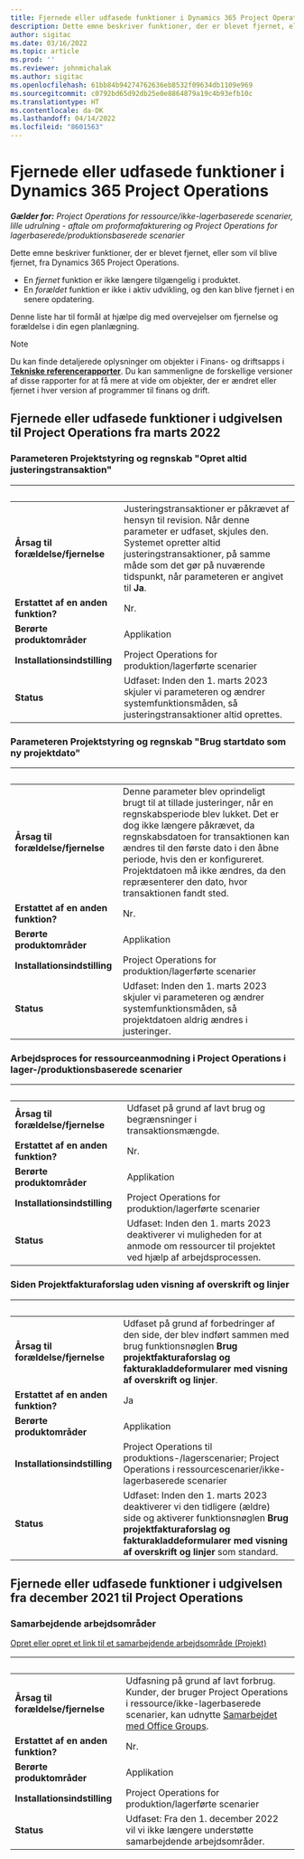 ```yaml
---
title: Fjernede eller udfasede funktioner i Dynamics 365 Project Operations
description: Dette emne beskriver funktioner, der er blevet fjernet, eller som vil blive fjernet, fra Dynamics 365 Project Operations.
author: sigitac
ms.date: 03/16/2022
ms.topic: article
ms.prod: ''
ms.reviewer: johnmichalak
ms.author: sigitac
ms.openlocfilehash: 61bb84b94274762636eb8532f09634db1109e969
ms.sourcegitcommit: c0792bd65d92db25e0e8864879a19c4b93efb10c
ms.translationtype: HT
ms.contentlocale: da-DK
ms.lasthandoff: 04/14/2022
ms.locfileid: "8601563"
---
```

# <a name="removed-or-deprecated-features-in-dynamics-365-project-operations"></a>Fjernede eller udfasede funktioner i Dynamics 365 Project Operations

_**Gælder for:** Project Operations for ressource/ikke-lagerbaserede scenarier, lille udrulning - aftale om proformafakturering og Project Operations for lagerbaserede/produktionsbaserede scenarier_

Dette emne beskriver funktioner, der er blevet fjernet, eller som vil blive fjernet, fra Dynamics 365 Project Operations.

- En *fjernet* funktion er ikke længere tilgængelig i produktet.
- En *forældet* funktion er ikke i aktiv udvikling, og den kan blive fjernet i en senere opdatering.

Denne liste har til formål at hjælpe dig med overvejelser om fjernelse og forældelse i din egen planlægning.

> [!NOTE]
> Du kan finde detaljerede oplysninger om objekter i Finans- og driftsapps i [**Tekniske referencerapporter**](/dynamics/s-e/global/axtechrefrep_61). Du kan sammenligne de forskellige versioner af disse rapporter for at få mere at vide om objekter, der er ændret eller fjernet i hver version af programmer til finans og drift.

## <a name="features-removed-or-deprecated-in-the-project-operations-march-2022-release"></a>Fjernede eller udfasede funktioner i udgivelsen til Project Operations fra marts 2022

### <a name="project-management-and-accounting-always-create-adjustment-transaction-parameter"></a>Parameteren Projektstyring og regnskab "Opret altid justeringstransaktion"

| &nbsp; | &nbsp; |
|--------|--------|
| **Årsag til forældelse/fjernelse** | Justeringstransaktioner er påkrævet af hensyn til revision. Når denne parameter er udfaset, skjules den. Systemet opretter altid justeringstransaktioner, på samme måde som det gør på nuværende tidspunkt, når parameteren er angivet til **Ja**. |
| **Erstattet af en anden funktion?** | Nr. |
| **Berørte produktområder** | Applikation |
| **Installationsindstilling** | Project Operations for produktion/lagerførte scenarier |
| **Status** | Udfaset: Inden den 1. marts 2023 skjuler vi parameteren og ændrer systemfunktionsmåden, så justeringstransaktioner altid oprettes. |

### <a name="project-management-and-accounting-use-adjustment-date-as-new-project-date-parameter"></a>Parameteren Projektstyring og regnskab "Brug startdato som ny projektdato"

| &nbsp; | &nbsp; |
|--------|--------|
| **Årsag til forældelse/fjernelse** | Denne parameter blev oprindeligt brugt til at tillade justeringer, når en regnskabsperiode blev lukket. Det er dog ikke længere påkrævet, da regnskabsdatoen for transaktionen kan ændres til den første dato i den åbne periode, hvis den er konfigureret. Projektdatoen må ikke ændres, da den repræsenterer den dato, hvor transaktionen fandt sted. |
| **Erstattet af en anden funktion?** | Nr. |
| **Berørte produktområder** | Applikation |
| **Installationsindstilling** | Project Operations for produktion/lagerførte scenarier |
| **Status** | Udfaset: Inden den 1. marts 2023 skjuler vi parameteren og ændrer systemfunktionsmåden, så projektdatoen aldrig ændres i justeringer. |

### <a name="resource-request-workflow-in-project-operations-for-stockedproduction-based-scenarios"></a>Arbejdsproces for ressourceanmodning i Project Operations i lager-/produktionsbaserede scenarier

| &nbsp; | &nbsp; |
|--------|--------|
| **Årsag til forældelse/fjernelse** | Udfaset på grund af lavt brug og begrænsninger i transaktionsmængde. |
| **Erstattet af en anden funktion?** | Nr. |
| **Berørte produktområder** | Applikation |
| **Installationsindstilling** | Project Operations for produktion/lagerførte scenarier |
| **Status** | Udfaset: Inden den 1. marts 2023 deaktiverer vi muligheden for at anmode om ressourcer til projektet ved hjælp af arbejdsprocessen. |

### <a name="project-invoice-proposal-page-without-header-and-lines-views"></a>Siden Projektfakturaforslag uden visning af overskrift og linjer

| &nbsp; | &nbsp; |
|--------|--------|
| **Årsag til forældelse/fjernelse** | Udfaset på grund af forbedringer af den side, der blev indført sammen med brug funktionsnøglen **Brug projektfakturaforslag og fakturakladdeformularer med visning af overskrift og linjer**. |
| **Erstattet af en anden funktion?** | Ja |
| **Berørte produktområder** | Applikation |
| **Installationsindstilling** | Project Operations til produktions-/lagerscenarier; Project Operations i ressourcescenarier/ikke-lagerbaserede scenarier |
| **Status** | Udfaset: Inden den 1. marts 2023 deaktiverer vi den tidligere (ældre) side og aktiverer funktionsnøglen **Brug projektfakturaforslag og fakturakladdeformularer med visning af overskrift og linjer** som standard. |

## <a name="features-removed-or-deprecated-in-the-project-operations-december-2021-release"></a>Fjernede eller udfasede funktioner i udgivelsen fra december 2021 til Project Operations

### <a name="collaboration-workspaces"></a>Samarbejdende arbejdsområder

[Opret eller opret et link til et samarbejdende arbejdsområde (Projekt)](/dynamicsax-2012/appuser-itpro/create-or-link-to-a-collaboration-workspace-project)

| &nbsp; | &nbsp; |
|--------|--------|
| **Årsag til forældelse/fjernelse** | Udfasning på grund af lavt forbrug. Kunder, der bruger Project Operations i ressource/ikke-lagerbaserede scenarier, kan udnytte [Samarbejdet med Office Groups](../project-management/collaboration-groups.md). |
| **Erstattet af en anden funktion?** | Nr. |
| **Berørte produktområder** | Applikation  |
| **Installationsindstilling** | Project Operations for produktion/lagerførte scenarier |
| **Status** | Udfaset: Fra den 1. december 2022 vil vi ikke længere understøtte samarbejdende arbejdsområder. |
